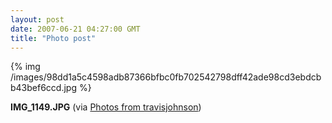 ```yaml
---
layout: post
date: 2007-06-21 04:27:00 GMT
title: "Photo post"
---
```

{% img /images/98dd1a5c4598adb87366bfbc0fb702542798dff42ade98cd3ebdcbb43bef6ccd.jpg %}

<b>IMG_1149.JPG</b> (via <a href="http://www.flickr.com/photos/travisjohnson/578661619/">Photos from travisjohnson</a>)